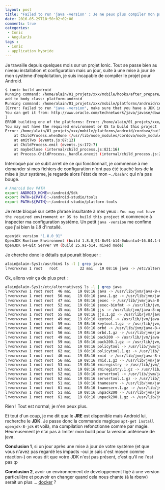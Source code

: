 ```yaml
---
layout: post
title: "Failed to run 'java -version' : Je ne peux plus compiler mon projet Ionic"
date: 2016-05-29T18:50:02+02:00
comments: true
categories: 
 - Ionic
 - AngularJs
tags :
 - ionic
 - application hybride
---
```


Je travaille depuis quelques mois sur un projet Ionic. Tout se passe bien au niveau installation et configuration mais un jour, suite à une mise à jour de mon système d'exploitation, je suis incapable de compiler le projet pour Android.

```bash
$ ionic build android
Running command: /home/alain/01_projets/xxx/mobile/hooks/after_prepare/010_add_platform_class.js /home/alain/01_projets/xxx/mobile
add to body class: platform-android
Running command: /home/alain/01_projets/xxx/mobile/platforms/android/cordova/build 
[Error: Failed to run "java -version", make sure that you have a JDK installed.
You can get it from: http://www.oracle.com/technetwork/java/javase/downloads.
]
ERROR building one of the platforms: Error: /home/alain/01_projets/xxx/mobile/platforms/android/cordova/build: Command failed with exit code 2
You may not have the required environment or OS to build this project
Error: /home/alain/01_projets/xxx/mobile/platforms/android/cordova/build: Command failed with exit code 2
    at ChildProcess.whenDone (/usr/lib/node_modules/cordova/node_modules/cordova-lib/src/cordova/superspawn.js:139:23)
    at emitTwo (events.js:87:13)
    at ChildProcess.emit (events.js:172:7)
    at maybeClose (internal/child_process.js:821:16)
    at Process.ChildProcess._handle.onexit (internal/child_process.js:211:5)
```

Interloqué par ce subit arret de ce qui fonctionnait, je commence à me demander si mes fichiers de configuration n'ont pas été touché lors de la mise à jour système, je regarde alors l'état de mon `~./bashrc` qui n'a pas bougé.

```bash
# Android Dev PATH
export ANDROID_HOME=~/android/Sdk
export PATH=${PATH}:~/android-studio/tools
export PATH=${PATH}:~/android-studio/platform-tools
```

Je reste bloqué sur cette phrase insultante à mes yeux : `You may not have the required environment or OS to build this project` et commence à inspecter ma configuration système. Un petit `java -version` me confime que j'ai bien la *1.8* d'installé.

```bash
openjdk version "1.8.0_91"
OpenJDK Runtime Environment (build 1.8.0_91-8u91-b14-0ubuntu4~16.04.1-b14)
OpenJDK 64-Bit Server VM (build 25.91-b14, mixed mode)
```

Je cherche donc le détails qui pourait bloquer :

```bash
alain@alain-Sys1:/usr/bin$ ls -l | grep java 
lrwxrwxrwx 1 root   root          22 mai   19 08:16 java -> /etc/alternatives/java
```

Ok, allons voir ça de plus pret :

```bash
alain@alain-Sys1:/etc/alternatives$ ls -l | grep java 
lrwxrwxrwx 1 root root  46 mai   19 08:16 java -> /usr/lib/jvm/java-8-openjdk-amd64/jre/bin/java
lrwxrwxrwx 1 root root  56 mai   19 08:16 java.1.gz -> /usr/lib/jvm/java-8-openjdk-amd64/jre/man/man1/java.1.gz
lrwxrwxrwx 1 root root  47 mai   19 08:16 jexec -> /usr/lib/jvm/java-8-openjdk-amd64/jre/lib/jexec
lrwxrwxrwx 1 root root  52 mai   19 08:16 jexec-binfmt -> /usr/lib/jvm/java-8-openjdk-amd64/jre/lib/jar.binfmt
lrwxrwxrwx 1 root root  45 mai   19 08:16 jjs -> /usr/lib/jvm/java-8-openjdk-amd64/jre/bin/jjs
lrwxrwxrwx 1 root root  55 mai   19 08:16 jjs.1.gz -> /usr/lib/jvm/java-8-openjdk-amd64/jre/man/man1/jjs.1.gz
lrwxrwxrwx 1 root root  49 mai   19 08:16 keytool -> /usr/lib/jvm/java-8-openjdk-amd64/jre/bin/keytool
lrwxrwxrwx 1 root root  59 mai   19 08:16 keytool.1.gz -> /usr/lib/jvm/java-8-openjdk-amd64/jre/man/man1/keytool.1.gz
lrwxrwxrwx 1 root root  46 mai   19 08:16 orbd -> /usr/lib/jvm/java-8-openjdk-amd64/jre/bin/orbd
lrwxrwxrwx 1 root root  56 mai   19 08:16 orbd.1.gz -> /usr/lib/jvm/java-8-openjdk-amd64/jre/man/man1/orbd.1.gz
lrwxrwxrwx 1 root root  49 mai   19 08:16 pack200 -> /usr/lib/jvm/java-8-openjdk-amd64/jre/bin/pack200
lrwxrwxrwx 1 root root  59 mai   19 08:16 pack200.1.gz -> /usr/lib/jvm/java-8-openjdk-amd64/jre/man/man1/pack200.1.gz
lrwxrwxrwx 1 root root  52 mai   19 08:16 policytool -> /usr/lib/jvm/java-8-openjdk-amd64/jre/bin/policytool
lrwxrwxrwx 1 root root  62 mai   19 08:16 policytool.1.gz -> /usr/lib/jvm/java-8-openjdk-amd64/jre/man/man1/policytool.1.gz
lrwxrwxrwx 1 root root  46 mai   19 08:16 rmid -> /usr/lib/jvm/java-8-openjdk-amd64/jre/bin/rmid
lrwxrwxrwx 1 root root  56 mai   19 08:16 rmid.1.gz -> /usr/lib/jvm/java-8-openjdk-amd64/jre/man/man1/rmid.1.gz
lrwxrwxrwx 1 root root  53 mai   19 08:16 rmiregistry -> /usr/lib/jvm/java-8-openjdk-amd64/jre/bin/rmiregistry
lrwxrwxrwx 1 root root  63 mai   19 08:16 rmiregistry.1.gz -> /usr/lib/jvm/java-8-openjdk-amd64/jre/man/man1/rmiregistry.1.gz
lrwxrwxrwx 1 root root  52 mai   19 08:16 servertool -> /usr/lib/jvm/java-8-openjdk-amd64/jre/bin/servertool
lrwxrwxrwx 1 root root  62 mai   19 08:16 servertool.1.gz -> /usr/lib/jvm/java-8-openjdk-amd64/jre/man/man1/servertool.1.gz
lrwxrwxrwx 1 root root  51 mai   19 08:16 tnameserv -> /usr/lib/jvm/java-8-openjdk-amd64/jre/bin/tnameserv
lrwxrwxrwx 1 root root  61 mai   19 08:16 tnameserv.1.gz -> /usr/lib/jvm/java-8-openjdk-amd64/jre/man/man1/tnameserv.1.gz
lrwxrwxrwx 1 root root  51 mai   19 08:16 unpack200 -> /usr/lib/jvm/java-8-openjdk-amd64/jre/bin/unpack200
lrwxrwxrwx 1 root root  61 mai   19 08:16 unpack200.1.gz -> /usr/lib/jvm/java-8-openjdk-amd64/jre/man/man1/unpack200.1.gz
```

Rien ! Tout est normal; je n'en peux plus. 

Et tout d'un coup, je me dit que le **JRE** est disponible mais Android lui, recherche le **JDK**. Je passe donc la commande magique `apt-get install openjdk-8-jdk` et voilà, ma compilation refonctionne comme par magie. Heureusement je n'ai pas à limiter mon build pour la version antérieure de java.

**Conclusion 1**, si un jour après une mise à jour de votre système (et que vous n'avez pas regardé les impacts -oui je sais c'est moyen comme réaction-) on vous dit que votre JDK n'est pas présent, c'est qu'il ne l'est pas :p

**Conclusion 2**, avoir un environnement de developpement figé à une version particulière et pouvoir en changer quand cela nous chante (à la rbenv) serait un plus ... [docker](https://www.docker.com/) ?
